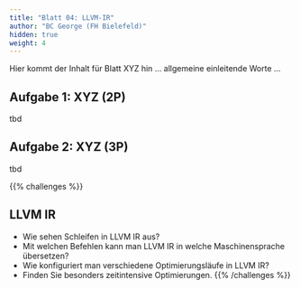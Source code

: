 ```yaml
---
title: "Blatt 04: LLVM-IR"
author: "BC George (FH Bielefeld)"
hidden: true
weight: 4
---
```



Hier kommt der Inhalt für Blatt XYZ hin ... allgemeine einleitende Worte ...

## Aufgabe 1: XYZ (2P)

tbd

## Aufgabe 2: XYZ (3P)

tbd



{{% challenges %}}
## LLVM IR
*   Wie  sehen Schleifen in LLVM IR aus?
*   Mit welchen Befehlen kann man LLVM IR in welche Maschinensprache übersetzen?
*   Wie konfiguriert man verschiedene Optimierungsläufe in LLVM IR?
*   Finden Sie besonders zeitintensive Optimierungen.
{{% /challenges %}}
